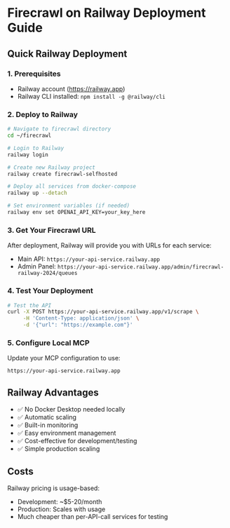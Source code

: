 # Firecrawl on Railway Deployment Guide

## Quick Railway Deployment

### 1. Prerequisites
- Railway account (https://railway.app)
- Railway CLI installed: `npm install -g @railway/cli`

### 2. Deploy to Railway

```bash
# Navigate to firecrawl directory
cd ~/firecrawl

# Login to Railway
railway login

# Create new Railway project
railway create firecrawl-selfhosted

# Deploy all services from docker-compose
railway up --detach

# Set environment variables (if needed)
railway env set OPENAI_API_KEY=your_key_here
```

### 3. Get Your Firecrawl URL

After deployment, Railway will provide you with URLs for each service:
- Main API: `https://your-api-service.railway.app`
- Admin Panel: `https://your-api-service.railway.app/admin/firecrawl-railway-2024/queues`

### 4. Test Your Deployment

```bash
# Test the API
curl -X POST https://your-api-service.railway.app/v1/scrape \
     -H 'Content-Type: application/json' \
     -d '{"url": "https://example.com"}'
```

### 5. Configure Local MCP

Update your MCP configuration to use:
```
https://your-api-service.railway.app
```

## Railway Advantages

- ✅ No Docker Desktop needed locally
- ✅ Automatic scaling
- ✅ Built-in monitoring
- ✅ Easy environment management
- ✅ Cost-effective for development/testing
- ✅ Simple production scaling

## Costs

Railway pricing is usage-based:
- Development: ~$5-20/month
- Production: Scales with usage
- Much cheaper than per-API-call services for testing

